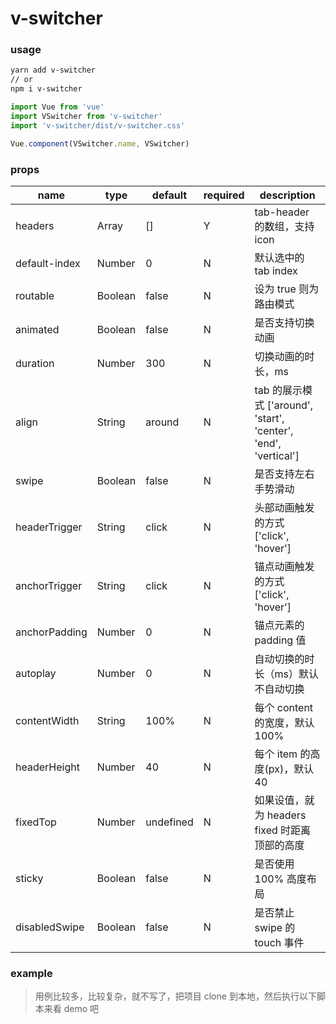 # v-switcher

### usage
```sh
yarn add v-switcher
// or
npm i v-switcher
```

```javascript
import Vue from 'vue'
import VSwitcher from 'v-switcher'
import 'v-switcher/dist/v-switcher.css'

Vue.component(VSwitcher.name, VSwitcher)
```

### props
| name | type | default  | required | description |
| --- | --- | --- | --- | --- |
| headers | Array | [] | Y | tab-header 的数组，支持 icon |
| default-index | Number | 0 | N | 默认选中的 tab index |
| routable | Boolean | false | N | 设为 true 则为路由模式 |
| animated | Boolean | false | N | 是否支持切换动画 | 
| duration | Number | 300 | N | 切换动画的时长，ms |
| align | String | around | N | tab 的展示模式 ['around', 'start', 'center', 'end', 'vertical'] |
| swipe | Boolean | false | N | 是否支持左右手势滑动 | 
| headerTrigger | String | click | N | 头部动画触发的方式 ['click', 'hover'] |
| anchorTrigger | String | click | N | 锚点动画触发的方式 ['click', 'hover'] |
| anchorPadding | Number | 0 | N | 锚点元素的 padding 值 |
| autoplay | Number | 0 | N | 自动切换的时长（ms）默认不自动切换 |
| contentWidth | String | 100% | N | 每个 content 的宽度，默认 100% |
| headerHeight | Number | 40 | N | 每个 item 的高度(px)，默认 40 |
| fixedTop | Number | undefined | N | 如果设值，就为 headers fixed 时距离顶部的高度 |
| sticky | Boolean | false | N | 是否使用 100% 高度布局 |
| disabledSwipe | Boolean | false | N | 是否禁止 swipe 的 touch 事件 |

### example
> 用例比较多，比较复杂，就不写了，把项目 clone 到本地，然后执行以下脚本来看 demo 吧
